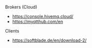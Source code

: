 Brokers (Cloud)
- https://console.hivemq.cloud/
- https://myqtthub.com/en

Clients
- https://softblade.de/en/download-2/
